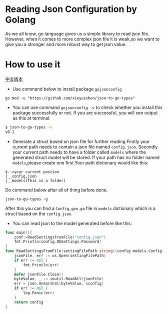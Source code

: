 # Reading Json Configuration by Golang
As we all know, go language gives us a simple library to read json file. However, when it comes to more complex json file it
is weak,so we want to give you a stronger and more robust way to get json value.

# How to use it
[中文版本](./README_ZH.md)

- Use command below to install package `gojsonconfig`
```
go mod -u "https://github.com/xieyuschen/json-to-go-types"
```
- You can use command `gojsonconfig -v` to check whether you install this package successfully or not. If you are successful,
you will see output as this at terminal.
```sh
$ json-to-go-types -v
v0.1
```
- Generate a struct based on json file for further reading
Firstly your current path needs to contain a json file named `config.json`. Secondly your current path needs to have a folder
called `models` where the generated struct model will be stored.
If your path has no folder named `models`,please create one first.Your path dictionary would like this:
```
$-->your current postion
|__config,json
|__models(This is a folder)

```
Do command below after all of thing before done.
 ```
json-to-go-types -g
```
After this you can find a `Config_gen.go` file in `models` dictionary which is a struct based on the `config.json`.
- You can read json to the model generated before like this:
```go
func main(){
	conf:=ReadSettingsFromFile("config.json")
	fmt.Println(config.DbSettings.Password)
}
func ReadSettingsFromFile(settingFilePath string)(config models.Config){
	jsonFile, err := os.Open(settingFilePath)
	if err != nil {
		fmt.Println(err)
	}
	defer jsonFile.Close()
	byteValue, _ := ioutil.ReadAll(jsonFile)
	err = json.Unmarshal(byteValue, &config)
	if err != nil {
		log.Panic(err)
	}
	return config
}
```